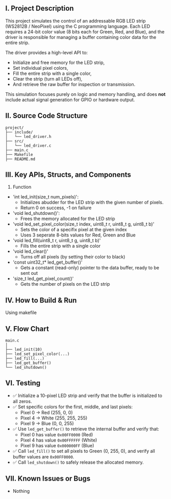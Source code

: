 ## I. Project Description
This project simulates the control of an addressable RGB LED strip (WS2812B / NeoPixel) using the C programming language. Each LED requires a 24-bit color value (8 bits each for Green, Red, and Blue), and the driver is responsible for managing a buffer containing color data for the entire strip.

The driver provides a high-level API to:

- Initialize and free memory for the LED strip,
- Set individual pixel colors,
- Fill the entire strip with a single color,
- Clear the strip (turn all LEDs off),
- And retrieve the raw buffer for inspection or transmission.

This simulation focuses purely on logic and memory handling, and does **not** include actual signal generation for GPIO or hardware output.

## II. Source Code Structure
    project/
    ├── include/
    │   └── led_driver.h         
    ├── src/
    │   └── led_driver.c         
    ├── main.c                   
    ├── Makefile     
    ├── README.md  

## III. Key APIs, Structs, and Components
1. Function
- 'int led_init(size_t num_pixels)': 
    - Initializes abudder for the LED strip with the given number of pixels.
    - Return 0 on success, -1 on failure
- 'void led_shutdown()':
    - Frees the memory allocated for the LED strip
- 'void led_set_pixel_color(size_t index, uint8_t r, uint8_t g, uint8_t b)'
    - Sets the color of a specifix pixel at the given index
    - Uses 3 seperate 8-bits values for Red, Green and Blue
- 'void led_fill(uint8_t r, uint8_t g, uint8_t b)'
    - Fills the entire strip with a single color
- 'void led_clear()'
    - Turns off all pixels (by setting their color to black)
- 'const uint32_t* led_get_buffer()'
    - Gets a constant (read-only) pointer to the data buffer, ready to be sent out
- 'size_t led_get_pixel_count()'
    - Gets the number of pixels on the LED strip

## IV. How to Build & Run
Using makefile

## V. Flow Chart
    main.c
    │
    ├── led_init(10)
    ├── led_set_pixel_color(...)
    ├── led_fill(...)
    ├── led_get_buffer()
    └── led_shutdown()
## VI. Testing
- ✅ Initialize a 10-pixel LED strip and verify that the buffer is initialized to all zeros.
- ✅ Set specific colors for the first, middle, and last pixels:
    - Pixel 0 → Red (255, 0, 0)
    - Pixel 4 → White (255, 255, 255)
    - Pixel 9 → Blue (0, 0, 255)
- ✅ Use `led_get_buffer()` to retrieve the internal buffer and verify that:
    - Pixel 0 has value `0x00FF0000` (Red)
    - Pixel 4 has value `0x00FFFFFF` (White)
    - Pixel 9 has value `0x000000FF` (Blue)
- ✅ Call `led_fill()` to set all pixels to Green (0, 255, 0), and verify all buffer values are `0x00FF0000`.
- ✅ Call `led_shutdown()` to safely release the allocated memory.

## VII. Known Issues or Bugs
- Nothing